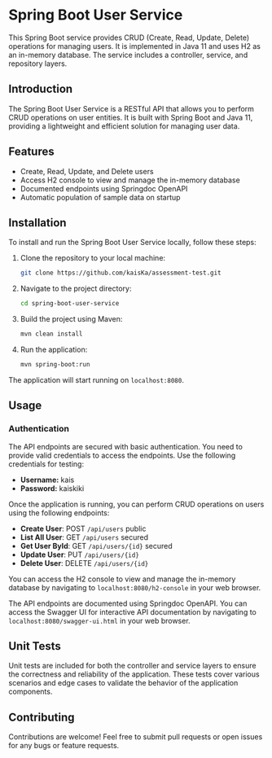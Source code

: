 # Spring Boot User Service

This Spring Boot service provides CRUD (Create, Read, Update, Delete) operations for managing users. It is implemented in Java 11 and uses H2 as an in-memory database. The service includes a controller, service, and repository layers.

## Introduction

The Spring Boot User Service is a RESTful API that allows you to perform CRUD operations on user entities. It is built with Spring Boot and Java 11, providing a lightweight and efficient solution for managing user data.

## Features

- Create, Read, Update, and Delete users
- Access H2 console to view and manage the in-memory database
- Documented endpoints using Springdoc OpenAPI
- Automatic population of sample data on startup

## Installation

To install and run the Spring Boot User Service locally, follow these steps:

1. Clone the repository to your local machine:

    ```bash
    git clone https://github.com/kaisKa/assessment-test.git
    ```

2. Navigate to the project directory:

    ```bash
    cd spring-boot-user-service
    ```

3. Build the project using Maven:

    ```bash
    mvn clean install
    ```

4. Run the application:

    ```bash
    mvn spring-boot:run
    ```

The application will start running on `localhost:8080`.

## Usage
### Authentication

The API endpoints are secured with basic authentication. You need to provide valid credentials to access the endpoints. Use the following credentials for testing:

- **Username:** kais
- **Password:** kaiskiki

Once the application is running, you can perform CRUD operations on users using the following endpoints:

- **Create User**: POST `/api/users` public
- **List All User**: GET `/api/users` secured
- **Get User ById**: GET `/api/users/{id}` secured
- **Update User**: PUT `/api/users/{id}`
- **Delete User**: DELETE `/api/users/{id}`

You can access the H2 console to view and manage the in-memory database by navigating to `localhost:8080/h2-console` in your web browser.

The API endpoints are documented using Springdoc OpenAPI. You can access the Swagger UI for interactive API documentation by navigating to `localhost:8080/swagger-ui.html` in your web browser.

## Unit Tests

Unit tests are included for both the controller and service layers to ensure the correctness and reliability of the application. These tests cover various scenarios and edge cases to validate the behavior of the application components.


## Contributing

Contributions are welcome! Feel free to submit pull requests or open issues for any bugs or feature requests.


